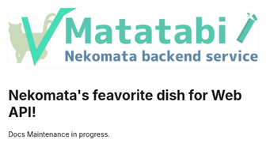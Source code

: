 ![](.github/Matatabi.svg)

# Nekomata's feavorite dish for Web API!

Docs Maintenance in progress.  